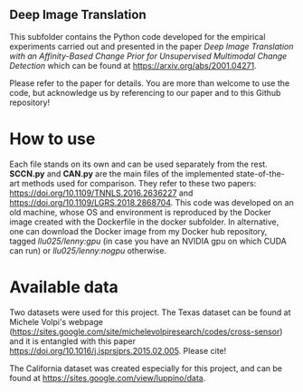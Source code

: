 ## Deep Image Translation
This subfolder contains the Python code developed for the empirical experiments carried out and presented in the paper *Deep Image Translation with an Affinity-Based Change Prior for Unsupervised Multimodal Change Detection* which can be found at https://arxiv.org/abs/2001.04271.

Please refer to the paper for details. You are more than welcome to use the code, but acknowledge us by referencing to our paper and to this Github repository!

# How to use

Each file stands on its own and can be used separately from the rest.
**SCCN.py** and **CAN.py** are the main files of the implemented state-of-the-art methods used for comparison. They refer to these two papers:
https://doi.org/10.1109/TNNLS.2016.2636227 and https://doi.org/10.1109/LGRS.2018.2868704.
This code was developed on an old machine, whose OS and environment is reproduced by the Docker image created with the Dockerfile in the docker subfolder.
In alternative, one can download the Docker image from my Docker hub repository, tagged *llu025/lenny:gpu* (in case you have an NVIDIA gpu on which CUDA can run) or *llu025/lenny:nogpu* otherwise.


# Available data

Two datasets were used for this project.
The Texas dataset can be found at Michele Volpi's webpage (https://sites.google.com/site/michelevolpiresearch/codes/cross-sensor) and it is entangled with this paper https://doi.org/10.1016/j.isprsjprs.2015.02.005. Please cite!

The California dataset was created especially for this project, and can be found at https://sites.google.com/view/luppino/data.
